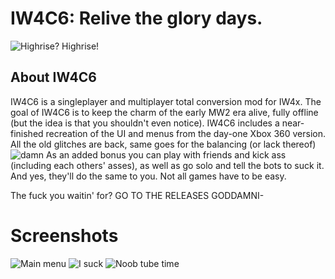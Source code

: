 # IW4C6: Relive the glory days.
![Highrise? Highrise!](https://github.com/CrazyCSIW6/iw4c6-raw/assets/51261276/506b1df9-da97-4c70-9230-ae23feab0e59)

## About IW4C6
IW4C6 is a singleplayer and multiplayer total conversion mod for IW4x.
The goal of IW4C6 is to keep the charm of the early MW2 era alive, fully offline (but the idea is that you shouldn't even notice).
IW4C6 includes a near-finished recreation of the UI and menus from the day-one Xbox 360 version.
All the old glitches are back, same goes for the balancing (or lack thereof)
![damn](https://github.com/CrazyCSIW6/iw4c6-raw/assets/51261276/c16cd57d-5931-4619-8477-26666ee586b8)
As an added bonus you can play with friends and kick ass (including each others' asses), as well as go solo and tell the bots to suck it. And yes, they'll do the same to you. Not all games have to be easy.

The fuck you waitin' for? GO TO THE RELEASES GODDAMNI-

# Screenshots
![Main menu](https://github.com/CrazyCSIW6/iw4c6/assets/51261276/bee9a165-8c70-4f16-9593-cf7752ecc895)
![I suck](https://github.com/CrazyCSIW6/iw4c6/assets/51261276/9be9776c-b293-4c84-a2fc-984a36a40207)
![Noob tube time](https://github.com/CrazyCSIW6/iw4c6/assets/51261276/98357b70-5e19-4e8e-84ae-d2b725eca5b0)
